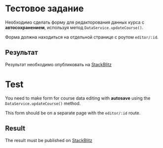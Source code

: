 # Тестовое задание

Необходимо сделать форму для редакторования данных курса с **автосохранением**, используя метод `DataService.updateCourse()`.

Форма должна находиться на отдельной странице с роутом `editor/:id`. 


## Результат
Результат необходимо опубликовать на [StackBlitz](https://https://stackblitz.com)





# Test

You need to make form for course data editing with **autosave** using the `DataService.updateCourse()` method.

This form should be on a separate page with the `editor/:id` route.

## Result
The result must be published on [StackBlitz](https://https://stackblitz.com)
